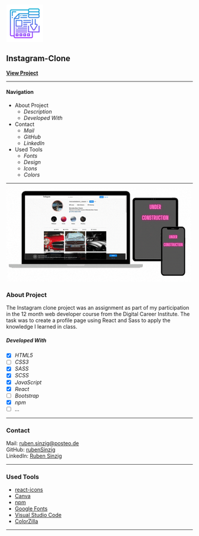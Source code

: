 ![File Icon](/public/images/readme-icon.png)

## Instagram-Clone

**[View Project](https://rubensinzig.github.io/instagram_clone/)**

---

#### Navigation

- About Project
  - _Description_
  - _Developed With_
- Contact
  - _Mail_
  - _GitHub_
  - _LinkedIn_
- Used Tools
  - _Fonts_
  - _Design_
  - _Icons_
  - _Colors_

---

[![Screenshot from Project](/public/images/readme-screenshot.gif)](https://rubensinzig.github.io/instagram_clone/)

### About Project

The Instagram clone project was an assignment as part of my participation in the 12 month web developer course from the Digital Career Institute. The task was to create a profile page using React and Sass to apply the knowledge I learned in class.

##### Developed With

- [x] _HTML5_
- [ ] _CSS3_
- [x] _SASS_
- [x] _SCSS_
- [x] _JavaScript_
- [x] _React_
- [ ] _Bootstrap_
- [x] _npm_
- [ ] _..._

---

### Contact

Mail: <ruben.sinzig@posteo.de><br>
GitHub: [rubenSinzig](https://github.com/rubenSinzig)<br>
LinkedIn: [Ruben Sinzig](#)

---

### Used Tools

- [react-icons](https://react-icons.github.io/react-icons/)
- [Canva](https://www.canva.com/)
- [npm](https://www.npmjs.com/)
- [Google Fonts](https://fonts.google.com/)
- [Visual Studio Code](https://code.visualstudio.com/)
- [ColorZilla](https://www.colorzilla.com/chrome/)

---
